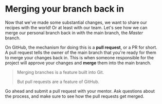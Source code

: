 # Merging your branch back in

Now that we've made some substantial changes, we want to share our recipes with the world! Or at least with our team. Let's see how we can merge our personal branch back in with the main branch, the *Master* branch.

On GitHub, the mechanism for doing this is a **pull request**, or a PR for short. A pull request tells the owner of the main branch that you're ready for them to merge your changes back in. This is when someone responsible for the project will approve your changes and **merge** them into the main branch.

> Merging branches is a feature built into Git.
> 
> But pull requests are a feature of GitHub.

Go ahead and submit a pull request with your mentor. Ask questions about the process, and make sure to see how the pull requests get merged.
